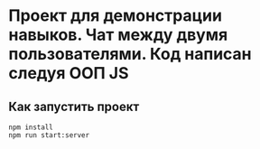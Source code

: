 # Проект для демонстрации навыков. Чат между двумя пользователями. Код написан следуя ООП JS

## Как запустить проект 
```
npm install 
npm run start:server
```
